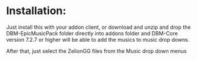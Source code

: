 # Installation:

Just install this with your addon client, or download and unzip and drop the DBM-EpicMusicPack folder directly into addons folder and DBM-Core version 7.2.7 or higher will be able to add the musics to music drop downs.

After that, just select the ZelionGG files from the Music drop down menus
